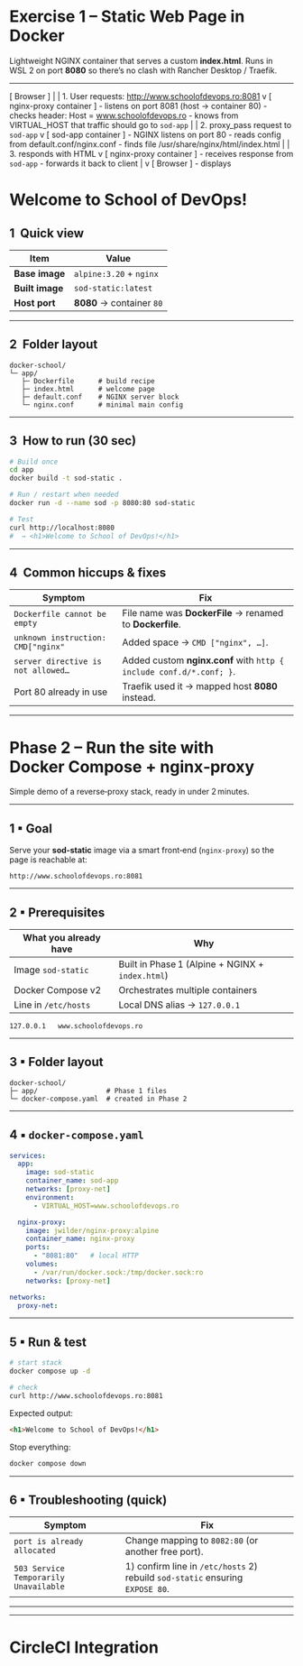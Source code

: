 # Exercise 1 – Static Web Page in Docker

Lightweight NGINX container that serves a custom **index.html**. Runs in WSL 2 on port **8080** so there’s no clash with Rancher Desktop / Traefik.

---

[ Browser ]
    |
    | 1. User requests: http://www.schoolofdevops.ro:8081
    v
[ nginx-proxy container ]
    - listens on port 8081 (host → container 80)
    - checks header: Host = www.schoolofdevops.ro
    - knows from VIRTUAL_HOST that traffic should go to `sod-app`
    |
    | 2. proxy_pass request to `sod-app`
    v
[ sod-app container ]
    - NGINX listens on port 80
    - reads config from default.conf/nginx.conf
    - finds file /usr/share/nginx/html/index.html
    |
    | 3. responds with HTML
    v
[ nginx-proxy container ]
    - receives response from `sod-app`
    - forwards it back to client
    |
    v
[ Browser ]
    - displays <h1>Welcome to School of DevOps!</h1>


## 1  Quick view

| Item            | Value                     |
| --------------- | ------------------------- |
| **Base image**  | `alpine:3.20` + `nginx`   |
| **Built image** | `sod-static:latest`       |
| **Host port**   | **8080** → container `80` |

---

## 2  Folder layout

```
docker-school/
└─ app/
   ├─ Dockerfile      # build recipe
   ├─ index.html      # welcome page
   ├─ default.conf    # NGINX server block
   └─ nginx.conf      # minimal main config
```

---

## 3  How to run (30 sec)

```bash
# Build once
cd app
docker build -t sod-static .

# Run / restart when needed
docker run -d --name sod -p 8080:80 sod-static

# Test
curl http://localhost:8080
#  → <h1>Welcome to School of DevOps!</h1>
```

---

## 4  Common hiccups & fixes

| Symptom                            | Fix                                                                 |
| ---------------------------------- | ------------------------------------------------------------------- |
| `Dockerfile cannot be empty`       | File name was **DockerFile** → renamed to **Dockerfile**.           |
| `unknown instruction: CMD["nginx"` | Added space → `CMD ["nginx", …]`.                                   |
| `server directive is not allowed…` | Added custom **nginx.conf** with `http { include conf.d/*.conf; }`. |
| Port 80 already in use             | Traefik used it → mapped host **8080** instead.                     |

---

# Phase 2 – Run the site with **Docker Compose** + **nginx‑proxy**

Simple demo of a reverse‑proxy stack, ready in under 2 minutes.

---

## 1 ▪ Goal

Serve your **sod‑static** image via a smart front‑end (`nginx‑proxy`) so the page is reachable at:

```
http://www.schoolofdevops.ro:8081
```

---

## 2 ▪ Prerequisites

| What you already have | Why                                              |
| --------------------- | ------------------------------------------------ |
| Image `sod-static`    | Built in Phase 1 (Alpine + NGINX + `index.html`) |
| Docker Compose v2     | Orchestrates multiple containers                 |
| Line in `/etc/hosts`  | Local DNS alias → `127.0.0.1`                    |

```text
127.0.0.1   www.schoolofdevops.ro
```

---

## 3 ▪ Folder layout

```
docker-school/
├─ app/                 # Phase 1 files
└─ docker-compose.yaml  # created in Phase 2
```

---

## 4 ▪ `docker-compose.yaml`

```yaml
services:
  app:
    image: sod-static
    container_name: sod-app
    networks: [proxy-net]
    environment:
      - VIRTUAL_HOST=www.schoolofdevops.ro

  nginx-proxy:
    image: jwilder/nginx-proxy:alpine
    container_name: nginx-proxy
    ports:
      - "8081:80"   # local HTTP
    volumes:
      - /var/run/docker.sock:/tmp/docker.sock:ro
    networks: [proxy-net]

networks:
  proxy-net:
```

---

## 5 ▪ Run & test

```bash
# start stack
docker compose up -d

# check
curl http://www.schoolofdevops.ro:8081
```

Expected output:

```html
<h1>Welcome to School of DevOps!</h1>
```

Stop everything:

```bash
docker compose down
```

---

## 6 ▪ Troubleshooting (quick)

| Symptom                               | Fix                                                                            |
| ------------------------------------- | ------------------------------------------------------------------------------ |
| `port is already allocated`           | Change mapping to `8082:80` (or another free port).                            |
| `503 Service Temporarily Unavailable` | 1) confirm line in `/etc/hosts`  2) rebuild `sod-static` ensuring `EXPOSE 80`. |

---


---
# CircleCI Integration
